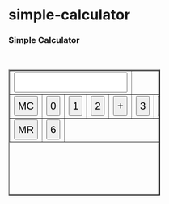 # simple-calculator
<!DOCTYPE html>
<html>
  <head></head>
  <body>
    <h3>Simple Calculator</h3>
    <br/>
    <style>
      #calc{width:300px;height:250px;}
      #btn{width:100%;height:40px;font-size:20px}
    </style>
    <form Name="calc">
    <table id="calc"border=2>
      <tr>
        <td colspan=5><input id="btn"name="display" onkeypress="return event.charcode>=48&&event.charcode<=57"type="text"></td>
        <td style="display:none"><input name ="M"type="number"></td>
      </tr>
      <tr>
        <td><input id="btn" type=button value="MC"onclick="calc.M.value=''"></td>
          <td><input id="btn" type=button value="0"onclick="calc.display.value+='0'"></td>
        <td><input id="btn" type=button value="1"onclick="calc.display.value+='1'"></td>
        <td><input id="btn" type=button value="2"onclick="calc.display.value+='2'"></td>
        <td><input id="btn" type=button value="+"onclick="calc.display.value+='+'></td>
          </tr>
          <tr>
          <td><input id="btn" type=button value="MS"onclick="calc.M.value=calc.display.value"></td>
          <td><input id="btn" type=button value="3"onclick="calc.display.value+='3'"></td>
          <td><input id="btn" type=button value="4"onclick="calc.display.value+='4'"></td>
          <td><input id="btn" type=button value="5"onclick="calc.display.value+='5'"></td>
          <td><input id="btn" type=button value="-"onclick="calc.display.value+='-'"></td>
          </tr>
          <tr>
          <td><input id="btn" type=button value="MR"onclick="calc.display.value=calc.M.value"><?td>
          <td><input id="btn" type=button value="6"onclick="calc.display.value+='6'"></td>
                                       
